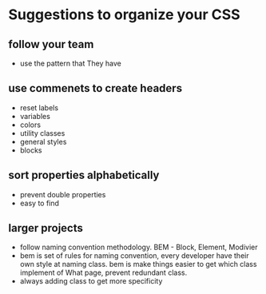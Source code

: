 # Suggestions to organize your CSS

## follow your team
- use the pattern that They have

## use commenets to create headers
- reset labels
- variables
- colors
- utility classes
- general styles 
- blocks

## sort properties alphabetically
- prevent double properties
- easy to find

## larger projects
- follow naming convention methodology. BEM - Block, Element, Modivier
- bem is set of rules for naming convention, every developer have their own style at naming class. bem is make things easier to get which class
  implement of What page, prevent redundant class.
- always adding class to get more specificity
